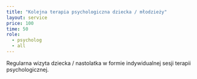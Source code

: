 ```yaml
---
title: "Kolejna terapia psychologiczna dziecka / młodzieży"
layout: service
price: 100
time: 50
role:
  - psycholog
  - all
---
```


Regularna wizyta dziecka / nastolatka w formie indywidualnej sesji terapii psychologicznej.
